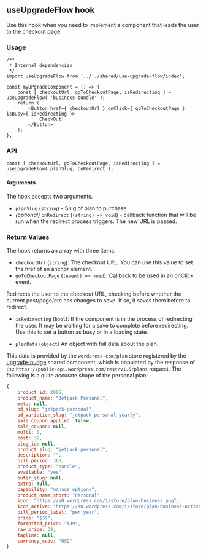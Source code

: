 ## useUpgradeFlow hook

Use this hook when you need to implement a component that leads the user to the checkout page.

### Usage

```es6
/**
 * Internal dependencies
 */
import useUpgradeFlow from '../../shared/use-upgrade-flow/index';

const myUPgradeComponent = () => {
	const [ checkoutUrl, goToCheckoutPage, isRedirecting ] = useUpgradeFlow( 'business-bundle' );
	return (
		<Button href={ checkoutUrl } onClick={ goToCheckoutPage } isBusy={ isRedirecting }>
			CheckOut!
		</Button>
	);
};
```

### API

`const [ checkoutUrl, goToCheckoutPage, isRedirecting ] = useUpgradeFlow( planSlug, onRedirect );`

#### Arguments

The hook accepts two arguments.

- `planSlug` (`string`) - Slug of plan to purchase
- _(optional)_ `onRedirect` (`(string) => void`) - callback function that will
  be run when the redirect process triggers. The new URL is passed.

### Return Values

The hook returns an array with three items.

- `checkoutUrl` (`string`): The checkout URL. You can use this value to set the href of an anchor element.
- `goToCheckoutPage` (`(event) => void`): Callback to be used in an onClick event.

Redirects the user to the checkout URL, checking before whether the current
post/page/etc has changes to save. If so, it saves them before to redirect.

- `isRedirecting` (`bool`): If the component is in the process of redirecting the
  user. It may be waiting for a save to complete before redirecting. Use
  this to set a button as busy or in a loading state.

- `planData` (`object`) An object with full data about the plan.

This data is provided by the `wordpress-com/plan` store registered by the [upgrade-nudge](../upgrade-nudge/store.js) shared component, which is populated by the response of the `https://public-api.wordpress.com/rest/v1.5/plans` request.
The following is a quite accurate shape of the personal plan:

```js
{
	product_id: 2005,
	product_name: "Jetpack Personal",
	meta: null,
	bd_slug: "jetpack-personal",
	bd_variation_slug: "jetpack-personal-yearly",
	sale_coupon_applied: false,
	sale_coupon: null,
	multi: 0,
	cost: 39,
	blog_id: null,
	product_slug: "jetpack_personal",
	description: "",
	bill_period: 365,
	product_type: "bundle",
	available: "yes",
	outer_slug: null,
	extra: null,
	capability: "manage_options",
	product_name_short: "Personal",
	icon: "https://s0.wordpress.com/i/store/plan-business.png",
	icon_active: "https://s0.wordpress.com/i/store/plan-business-active.png",
	bill_period_label: "per year",
	price: "$39",
	formatted_price: "$39",
	raw_price: 39,
	tagline: null,
	currency_code: "USD"
}
```